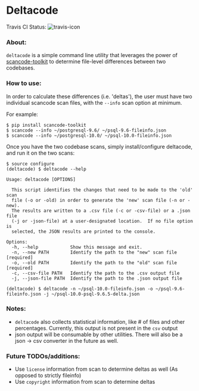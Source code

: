# Deltacode
Travis CI Status: ![travis-icon](https://travis-ci.com/nexB/deltacode.svg?token=XLgwFRMFsRd6Szjm55tE&branch=develop)

### About:
`deltacode` is a simple command line utility that leverages the power of 
[scancode-toolkit](https://github.com/nexB/scancode-toolkit) to determine file-level 
differences between two codebases. 

### How to use:
In order to calculate these differences (i.e. 'deltas'), the user must have two individual
scancode scan files, with the `--info` scan option at minimum.

For example:
```
$ pip install scancode-toolkit
$ scancode --info ~/postgresql-9.6/ ~/psql-9.6-fileinfo.json
$ scancode --info ~/postgresql-10.0/ ~/psql-10.0-fileinfo.json
```

Once you have the two codebase scans, simply install/configure deltacode, and run it 
on the two scans:
```
$ source configure
(deltacode) $ deltacode --help

Usage: deltacode [OPTIONS]

  This script identifies the changes that need to be made to the 'old' scan
  file (-o or -old) in order to generate the 'new' scan file (-n or -new).
  The results are written to a .csv file (-c or -csv-file) or a .json file
  (-j or -json-file) at a user-designated location.  If no file option is
  selected, the JSON results are printed to the console.

Options:
  -h, --help            Show this message and exit.
  -n, --new PATH        Identify the path to the "new" scan file  [required]
  -o, --old PATH        Identify the path to the "old" scan file  [required]
  -c, --csv-file PATH   Identify the path to the .csv output file
  -j, --json-file PATH  Identify the path to the .json output file

(deltacode) $ deltacode -n ~/psql-10.0-fileinfo.json -o ~/psql-9.6-fileinfo.json -j ~/psql-10.0-psql-9.6.5-delta.json
```

### Notes:
* `deltacode` also collects statistical information, like # of files and other percentages. Currently, this output is not present in the `csv` output
* json output will be consumable by other utilities. There will also be a json -> csv converter in the future as well. 

### Future TODOs/additions:
* Use `license` information from scan to determine deltas as well (As opposed to strictly fileinfo)
* Use `copyright` information from scan to determine deltas

